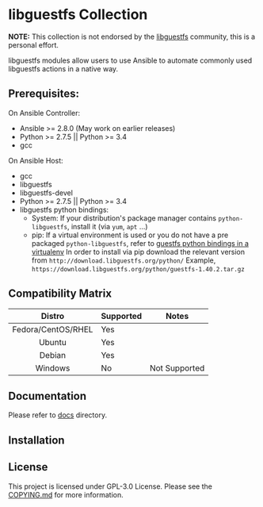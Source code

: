 # libguestfs Collection

**NOTE:** This collection is not endorsed by the [libguestfs](https://libguestfs.org) community, this is a personal effort.

libguestfs modules allow users to use Ansible to automate commonly used libguestfs actions in a native way.

## Prerequisites:

On Ansible Controller:

- Ansible >= 2.8.0 (May work on earlier releases)
- Python >= 2.7.5 || Python >= 3.4
- gcc

On Ansible Host:

- gcc
- libguestfs
- libguestfs-devel
- Python >= 2.7.5 || Python >= 3.4
- libguestfs python bindings:
    - System:
      If your distribution's package manager contains `python-libguestfs`, install it (via `yum`, `apt` ...)
    - pip:
      If a virtual environment is used or you do not have a pre packaged `python-libguestfs`, refer to [guestfs python bindings in a virtualenv](http://libguestfs.org/guestfs-python.3.html#using-python-bindings-in-a-virtualenv)
      In order to install via pip download the relevant version from `http://download.libguestfs.org/python/`
      Example, `https://download.libguestfs.org/python/guestfs-1.40.2.tar.gz`

## Compatibility Matrix

| Distro             | Supported  | Notes           |
|:------------------:|:-----------|:---------------:|
| Fedora/CentOS/RHEL | Yes        |                 |
| Ubuntu             | Yes        |                 |
| Debian             | Yes        |                 |
| Windows            | No         |  Not Supported  |

## Documentation

Please refer to [docs](/docs) directory.

## Installation

## License

This project is licensed under GPL-3.0 License. Please see the [COPYING.md](/COPYING.md) for more information.
